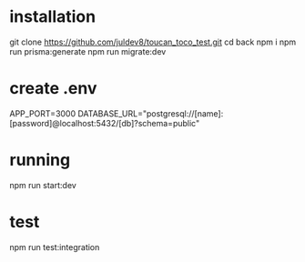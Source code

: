 
# installation
git clone https://github.com/juldev8/toucan_toco_test.git
cd back
npm i
npm run prisma:generate
npm run migrate:dev

# create .env
APP_PORT=3000
DATABASE_URL="postgresql://[name]:[password]@localhost:5432/[db]?schema=public"


# running
npm run start:dev


# test
npm run test:integration

